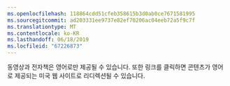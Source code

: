 ```yaml
---
ms.openlocfilehash: 118864cdd51cfeb358615b3d0ab0ce7671581995
ms.sourcegitcommit: ad203331ee9737e82ef70206ac04eeb72a5f9c7f
ms.translationtype: MT
ms.contentlocale: ko-KR
ms.lasthandoff: 06/18/2019
ms.locfileid: "67226873"
---
```

동영상과 전자책은 영어로만 제공될 수 있습니다. 또한 링크를 클릭하면 콘텐츠가 영어로 제공되는 미국 웹 사이트로 리디렉션될 수 있습니다.